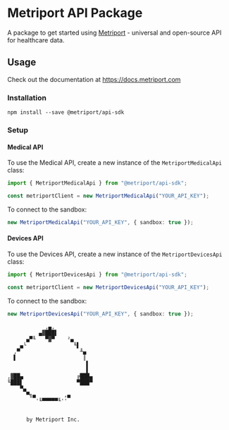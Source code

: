 # Metriport API Package

A package to get started using [Metriport](https://metriport.com/) - universal and open-source API for healthcare data.

## Usage

Check out the documentation at https://docs.metriport.com

### Installation

```
npm install --save @metriport/api-sdk
```

### Setup

#### Medical API

To use the Medical API, create a new instance of the `MetriportMedicalApi` class:

```ts
import { MetriportMedicalApi } from "@metriport/api-sdk";

const metriportClient = new MetriportMedicalApi("YOUR_API_KEY");
```

To connect to the sandbox:

```ts
new MetriportMedicalApi("YOUR_API_KEY", { sandbox: true });
```

#### Devices API

To use the Devices API, create a new instance of the `MetriportDevicesApi` class:

```ts
import { MetriportDevicesApi } from "@metriport/api-sdk";

const metriportClient = new MetriportDevicesApi("YOUR_API_KEY");
```

To connect to the sandbox:

```ts
new MetriportDevicesApi("YOUR_API_KEY", { sandbox: true });
```

```
            ,▄,
          ▄▓███▌
      ▄▀╙   ▀▓▀    ²▄
    ▄└               ╙▌
  ,▀                   ╨▄
  ▌                     ║
                         ▌
                         ▌
,▓██▄                 ╔███▄
╙███▌                 ▀███▀
    ▀▄
      ▀╗▄         ,▄
         '╙▀▀▀▀▀╙''


      by Metriport Inc.

```
